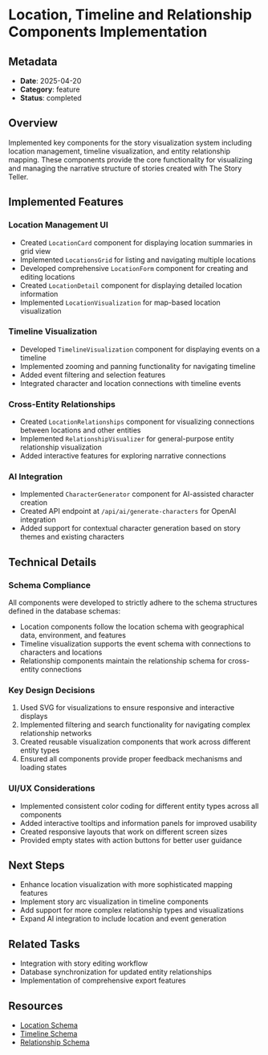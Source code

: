 # Location, Timeline and Relationship Components Implementation

## Metadata
- **Date**: 2025-04-20
- **Category**: feature
- **Status**: completed

## Overview
Implemented key components for the story visualization system including location management, timeline visualization, and entity relationship mapping. These components provide the core functionality for visualizing and managing the narrative structure of stories created with The Story Teller.

## Implemented Features

### Location Management UI
- Created `LocationCard` component for displaying location summaries in grid view
- Implemented `LocationsGrid` for listing and navigating multiple locations
- Developed comprehensive `LocationForm` component for creating and editing locations
- Created `LocationDetail` component for displaying detailed location information
- Implemented `LocationVisualization` for map-based location visualization

### Timeline Visualization
- Developed `TimelineVisualization` component for displaying events on a timeline
- Implemented zooming and panning functionality for navigating timeline
- Added event filtering and selection features
- Integrated character and location connections with timeline events

### Cross-Entity Relationships
- Created `LocationRelationships` component for visualizing connections between locations and other entities
- Implemented `RelationshipVisualizer` for general-purpose entity relationship visualization
- Added interactive features for exploring narrative connections

### AI Integration
- Implemented `CharacterGenerator` component for AI-assisted character creation
- Created API endpoint at `/api/ai/generate-characters` for OpenAI integration
- Added support for contextual character generation based on story themes and existing characters

## Technical Details

### Schema Compliance
All components were developed to strictly adhere to the schema structures defined in the database schemas:
- Location components follow the location schema with geographical data, environment, and features
- Timeline visualization supports the event schema with connections to characters and locations
- Relationship components maintain the relationship schema for cross-entity connections

### Key Design Decisions
1. Used SVG for visualizations to ensure responsive and interactive displays
2. Implemented filtering and search functionality for navigating complex relationship networks
3. Created reusable visualization components that work across different entity types
4. Ensured all components provide proper feedback mechanisms and loading states

### UI/UX Considerations
- Implemented consistent color coding for different entity types across all components
- Added interactive tooltips and information panels for improved usability
- Created responsive layouts that work on different screen sizes
- Provided empty states with action buttons for better user guidance

## Next Steps
- Enhance location visualization with more sophisticated mapping features
- Implement story arc visualization in timeline components
- Add support for more complex relationship types and visualizations
- Expand AI integration to include location and event generation

## Related Tasks
- Integration with story editing workflow
- Database synchronization for updated entity relationships
- Implementation of comprehensive export features

## Resources
- [Location Schema](/database_schemas/location_schema.json)
- [Timeline Schema](/database_schemas/timeline_schema.json)
- [Relationship Schema](/database_schemas/common/references_schema.json)
